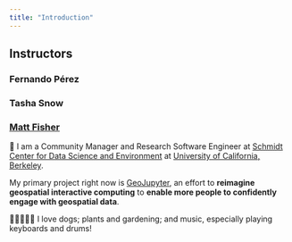 ```yaml
---
title: "Introduction"
---
```


## Instructors

### Fernando Pérez

### Tasha Snow

### [Matt Fisher](https://mfisher87.github.io)

👋 I am a Community Manager and Research Software Engineer at
[Schmidt Center for Data Science and Environment](https://dse.berkeley.edu/) at
[University of California, Berkeley](https://berkeley.edu).

My primary project right now is [GeoJupyter](https://geojupyter.org), an effort to
**reimagine geospatial interactive computing** to **enable more people to confidently
engage with geospatial data**.

🐶🌱🎶🎹🥁 I love dogs; plants and gardening; and music, especially playing keyboards
and drums!
